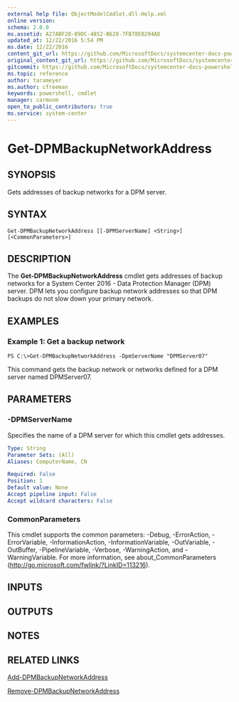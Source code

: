 ```yaml
---
external help file: ObjectModelCmdlet.dll-Help.xml
online version: 
schema: 2.0.0
ms.assetid: A27ABF28-89DC-4852-B628-7FB78E0294AD
updated_at: 12/22/2016 5:54 PM
ms.date: 12/22/2016
content_git_url: https://github.com/MicrosoftDocs/systemcenter-docs-powershell/blob/master/systemcenter-cmdlets/SystemCenter2016/DataProtectionManager/vlatest/Get-DPMBackupNetworkAddress.md
original_content_git_url: https://github.com/MicrosoftDocs/systemcenter-docs-powershell/blob/master/systemcenter-cmdlets/SystemCenter2016/DataProtectionManager/vlatest/Get-DPMBackupNetworkAddress.md
gitcommit: https://github.com/MicrosoftDocs/systemcenter-docs-powershell/blob/17c3a51bd892aad46c731d9f381f0704b4815004/systemcenter-cmdlets/SystemCenter2016/DataProtectionManager/vlatest/Get-DPMBackupNetworkAddress.md
ms.topic: reference
author: tarameyer
ms.author: cfreeman
keywords: powershell, cmdlet
manager: carmonm
open_to_public_contributors: true
ms.service: system-center
---
```


# Get-DPMBackupNetworkAddress

## SYNOPSIS
Gets addresses of backup networks for a DPM server.

## SYNTAX

```
Get-DPMBackupNetworkAddress [[-DPMServerName] <String>] [<CommonParameters>]
```

## DESCRIPTION
The **Get-DPMBackupNetworkAddress** cmdlet gets addresses of backup networks for a System Center 2016 - Data Protection Manager (DPM) server.
DPM lets you configure backup network addresses so that DPM backups do not slow down your primary network.

## EXAMPLES

### Example 1: Get a backup network
```
PS C:\>Get-DPMBackupNetworkAddress -DpmServerName "DPMServer07"
```

This command gets the backup network or networks defined for a DPM server named DPMServer07.

## PARAMETERS

### -DPMServerName
Specifies the name of a DPM server for which this cmdlet gets addresses.

```yaml
Type: String
Parameter Sets: (All)
Aliases: ComputerName, CN

Required: False
Position: 1
Default value: None
Accept pipeline input: False
Accept wildcard characters: False
```

### CommonParameters
This cmdlet supports the common parameters: -Debug, -ErrorAction, -ErrorVariable, -InformationAction, -InformationVariable, -OutVariable, -OutBuffer, -PipelineVariable, -Verbose, -WarningAction, and -WarningVariable. For more information, see about_CommonParameters (http://go.microsoft.com/fwlink/?LinkID=113216).

## INPUTS

## OUTPUTS

## NOTES

## RELATED LINKS

[Add-DPMBackupNetworkAddress](xref:SystemCenter2016/DataProtectionManager/vlatest/Add-DPMBackupNetworkAddress.md)

[Remove-DPMBackupNetworkAddress](xref:SystemCenter2016/DataProtectionManager/vlatest/Remove-DPMBackupNetworkAddress.md)

